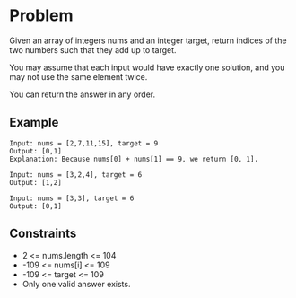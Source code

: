 # Problem

Given an array of integers nums and an integer target, return indices of the two numbers such that they add up to target.

You may assume that each input would have exactly one solution, and you may not use the same element twice.

You can return the answer in any order.

## Example

```plaintext
Input: nums = [2,7,11,15], target = 9
Output: [0,1]
Explanation: Because nums[0] + nums[1] == 9, we return [0, 1].
```

```plaintext
Input: nums = [3,2,4], target = 6
Output: [1,2]
```

```plaintext
Input: nums = [3,3], target = 6
Output: [0,1]
```

## Constraints

- 2 <= nums.length <= 104
- -109 <= nums[i] <= 109
- -109 <= target <= 109
- Only one valid answer exists.
